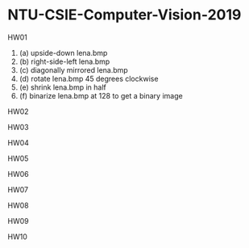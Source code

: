 # NTU-CSIE-Computer-Vision-2019
HW01
<ol>
    <li>(a) upside-down lena.bmp</li>  
    <li>(b) right-side-left lena.bmp</li>  
    <li>(c) diagonally mirrored lena.bmp</li>  
    <li>(d) rotate lena.bmp 45 degrees clockwise</li>  
    <li>(e) shrink lena.bmp in half</li>  
    <li>(f) binarize lena.bmp at 128 to get a binary image</li>  
</ol>
HW02

HW03

HW04

HW05

HW06

HW07

HW08

HW09

HW10

